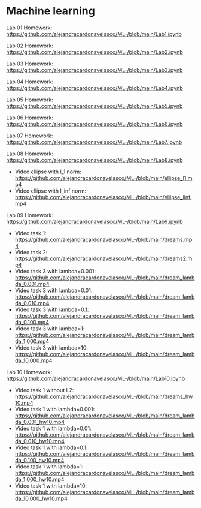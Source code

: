 # Machine learning
Lab 01 Homework: https://github.com/alejandracardonavelasco/ML-/blob/main/Lab1.ipynb

Lab 02 Homework: https://github.com/alejandracardonavelasco/ML-/blob/main/Lab2.ipynb

Lab 03 Homework: https://github.com/alejandracardonavelasco/ML-/blob/main/Lab3.ipynb

Lab 04 Homework: https://github.com/alejandracardonavelasco/ML-/blob/main/Lab4.ipynb

Lab 05 Homework: https://github.com/alejandracardonavelasco/ML-/blob/main/Lab5.ipynb

Lab 06 Homework: https://github.com/alejandracardonavelasco/ML-/blob/main/Lab6.ipynb

Lab 07 Homework: https://github.com/alejandracardonavelasco/ML-/blob/main/Lab7.ipynb

Lab 08 Homework: https://github.com/alejandracardonavelasco/ML-/blob/main/Lab8.ipynb
- Video ellipse with l_1 norm: https://github.com/alejandracardonavelasco/ML-/blob/main/ellipse_l1.mp4
- Video ellipse with l_inf norm:  https://github.com/alejandracardonavelasco/ML-/blob/main/ellipse_linf.mp4

Lab 09 Homework: https://github.com/alejandracardonavelasco/ML-/blob/main/Lab9.ipynb
- Video task 1: https://github.com/alejandracardonavelasco/ML-/blob/main/dreams.mp4
- Video task 2: https://github.com/alejandracardonavelasco/ML-/blob/main/dreams2.mp4
- Video task 3 with lambda=0.001: https://github.com/alejandracardonavelasco/ML-/blob/main/dream_lambda_0.001.mp4
- Video task 3 with lambda=0.01: https://github.com/alejandracardonavelasco/ML-/blob/main/dream_lambda_0.010.mp4
- Video task 3 with lambda=0.1: https://github.com/alejandracardonavelasco/ML-/blob/main/dream_lambda_0.100.mp4
- Video task 3 with lambda=1: https://github.com/alejandracardonavelasco/ML-/blob/main/dream_lambda_1.000.mp4
- Video task 3 with lambda=10: https://github.com/alejandracardonavelasco/ML-/blob/main/dream_lambda_10.000.mp4

Lab 10 Homework: https://github.com/alejandracardonavelasco/ML-/blob/main/Lab10.ipynb
- Video task 1 without L2: https://github.com/alejandracardonavelasco/ML-/blob/main/dreams_hw10.mp4
- Video task 1 with lambda=0.001: https://github.com/alejandracardonavelasco/ML-/blob/main/dream_lambda_0.001_hw10.mp4
- Video task 1 with lambda=0.01: https://github.com/alejandracardonavelasco/ML-/blob/main/dream_lambda_0.010_hw10.mp4
- Video task 1 with lambda=0.1: https://github.com/alejandracardonavelasco/ML-/blob/main/dream_lambda_0.100_hw10.mp4
- Video task 1 with lambda=1: https://github.com/alejandracardonavelasco/ML-/blob/main/dream_lambda_1.000_hw10.mp4
- Video task 1 with lambda=10: https://github.com/alejandracardonavelasco/ML-/blob/main/dream_lambda_10.000_hw10.mp4
